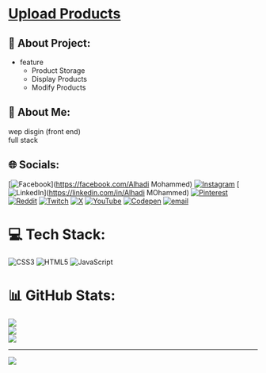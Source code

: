 # [Upload Products](https://alhadimohammed.github.io/Upload-Products/)


## 💫 About Project:
- feature 
  - Product Storage
  - Display Products
  - Modify Products


## 💫 About Me:
wep disgin (front end)<br>full stack


## 🌐 Socials:
[![Facebook](https://img.shields.io/badge/Facebook-%231877F2.svg?logo=Facebook&logoColor=white)](https://facebook.com/Alhadi Mohammed) [![Instagram](https://img.shields.io/badge/Instagram-%23E4405F.svg?logo=Instagram&logoColor=white)](https://instagram.com/its__hodhod) [![LinkedIn](https://img.shields.io/badge/LinkedIn-%230077B5.svg?logo=linkedin&logoColor=white)](https://linkedin.com/in/Alhadi MOhammed) [![Pinterest](https://img.shields.io/badge/Pinterest-%23E60023.svg?logo=Pinterest&logoColor=white)](https://pinterest.com/hudhod) [![Reddit](https://img.shields.io/badge/Reddit-%23FF4500.svg?logo=Reddit&logoColor=white)](https://reddit.com/user/AlhadiMOhammed) [![Twitch](https://img.shields.io/badge/Twitch-%239146FF.svg?logo=Twitch&logoColor=white)](https://twitch.tv/alhadimohammed) [![X](https://img.shields.io/badge/X-black.svg?logo=X&logoColor=white)](https://x.com/@Alhadi_Hudhod) [![YouTube](https://img.shields.io/badge/YouTube-%23FF0000.svg?logo=YouTube&logoColor=white)](https://youtube.com/@www.youtube.com/@hudhod) [![Codepen](https://img.shields.io/badge/Codepen-000000?logo=codepen&logoColor=white)](https://codepen.io/alhadi) [![email](https://img.shields.io/badge/Email-D14836?logo=gmail&logoColor=white)](mailto:alhadiharrn@gmail.com) 

# 💻 Tech Stack:
![CSS3](https://img.shields.io/badge/css3-%231572B6.svg?style=for-the-badge&logo=css3&logoColor=white) ![HTML5](https://img.shields.io/badge/html5-%23E34F26.svg?style=for-the-badge&logo=html5&logoColor=white) ![JavaScript](https://img.shields.io/badge/javascript-%23323330.svg?style=for-the-badge&logo=javascript&logoColor=%23F7DF1E)
# 📊 GitHub Stats:
![](https://github-readme-stats.vercel.app/api?username=AlhadiMOhammed&theme=dark&hide_border=false&include_all_commits=false&count_private=false)<br/>
![](https://nirzak-streak-stats.vercel.app/?user=AlhadiMOhammed&theme=dark&hide_border=false)<br/>
![](https://github-readme-stats.vercel.app/api/top-langs/?username=AlhadiMOhammed&theme=dark&hide_border=false&include_all_commits=false&count_private=false&layout=compact)

---
[![](https://visitcount.itsvg.in/api?id=AlhadiMOhammed&icon=0&color=0)](https://visitcount.itsvg.in)

<!-- Proudly created with GPRM ( https://gprm.itsvg.in ) -->

